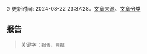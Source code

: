 :alarm_clock: 更新时间: 2024-08-22 23:37:28。[文章来源](/README.md)、[文章分类](/TAGS.md)

## 报告


> 关键字：`报告`、`月报`



